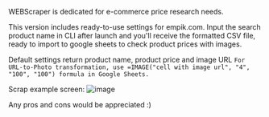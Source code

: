 WEBScraper is dedicated for e-commerce price research needs.

This version includes ready-to-use settings for empik.com.
Input the search product name in CLI after launch and you'll receive the formatted CSV file, ready to import to google sheets to check product prices with images.

Default settings return product name, product price and image URL 
`For URL-to-Photo transformation, use =IMAGE("cell with image url", "4", "100", "100") formula in Google Sheets.`

Scrap example screen:
![image](https://github.com/Yuriipe/WEBScraper/assets/68638607/6f642d24-cb27-46e5-818a-eeb61bf34870)


Any pros and cons would be appreciated :)
